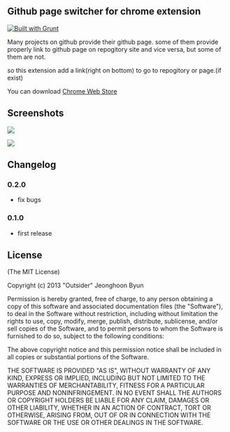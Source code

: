 Github page switcher for chrome extension
-----------------------

[![Built with Grunt](https://cdn.gruntjs.com/builtwith.png)](http://gruntjs.com/)

Many projects on github provide their github page.
some of them provide properly link to github page on repogitory site and vice versa,
but some of them are not.

so this extension add a link(right on bottom) to go to repogitory or page.(if exist)

You can download [Chrome Web Store](https://chrome.google.com/webstore/detail/github-page-switcher/hndlnhncbcihlpofblflckedkhdjieoe)

## Screenshots

![](https://raw.github.com/outsideris/github-page-switcher/master/doc/screenshots/screenshot1.gif)

![](https://raw.github.com/outsideris/github-page-switcher/master/doc/screenshots/screenshot2.gif)

## Changelog

### 0.2.0
* fix bugs

### 0.1.0
* first release

## License
(The MIT License)

Copyright (c) 2013 "Outsider" Jeonghoon Byun

Permission is hereby granted, free of charge, to any person
obtaining a copy of this software and associated documentation
files (the "Software"), to deal in the Software without
restriction, including without limitation the rights to use,
copy, modify, merge, publish, distribute, sublicense, and/or sell
copies of the Software, and to permit persons to whom the
Software is furnished to do so, subject to the following
conditions:

The above copyright notice and this permission notice shall be
included in all copies or substantial portions of the Software.

THE SOFTWARE IS PROVIDED "AS IS", WITHOUT WARRANTY OF ANY KIND,
EXPRESS OR IMPLIED, INCLUDING BUT NOT LIMITED TO THE WARRANTIES
OF MERCHANTABILITY, FITNESS FOR A PARTICULAR PURPOSE AND
NONINFRINGEMENT. IN NO EVENT SHALL THE AUTHORS OR COPYRIGHT
HOLDERS BE LIABLE FOR ANY CLAIM, DAMAGES OR OTHER LIABILITY,
WHETHER IN AN ACTION OF CONTRACT, TORT OR OTHERWISE, ARISING
FROM, OUT OF OR IN CONNECTION WITH THE SOFTWARE OR THE USE OR
OTHER DEALINGS IN THE SOFTWARE.
